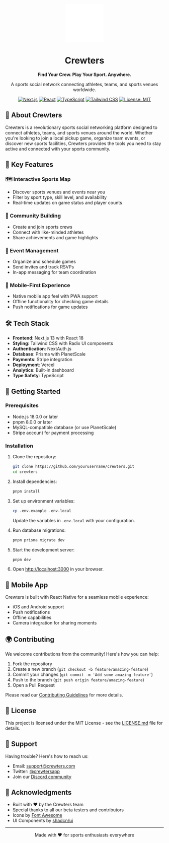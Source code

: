 <div align="center">
  <img src="/public/images/icon.png" alt="Crewters Logo" width="120" height="120">
  <h1>Crewters</h1>
  <p>
    <strong>Find Your Crew. Play Your Sport. Anywhere.</strong>
  </p>
  <p>
    A sports social network connecting athletes, teams, and sports venues worldwide.
  </p>
  
  [![Next.js](https://img.shields.io/badge/Next.js-13.4.7-000000?style=flat-square&logo=next.js)](https://nextjs.org/)
  [![React](https://img.shields.io/badge/React-18.2.0-61DAFB?style=flat-square&logo=react)](https://reactjs.org/)
  [![TypeScript](https://img.shields.io/badge/TypeScript-5.0.4-3178C6?style=flat-square&logo=typescript)](https://www.typescriptlang.org/)
  [![Tailwind CSS](https://img.shields.io/badge/Tailwind_CSS-3.3.0-06B6D4?style=flat-square&logo=tailwind-css)](https://tailwindcss.com/)
  [![License: MIT](https://img.shields.io/badge/License-MIT-yellow.svg?style=flat-square)](https://opensource.org/licenses/MIT)
</div>

## 🌟 About Crewters

Crewters is a revolutionary sports social networking platform designed to connect athletes, teams, and sports venues around the world. Whether you're looking to join a local pickup game, organize team events, or discover new sports facilities, Crewters provides the tools you need to stay active and connected with your sports community.

## 🚀 Key Features

### 🗺️ Interactive Sports Map
- Discover sports venues and events near you
- Filter by sport type, skill level, and availability
- Real-time updates on game status and player counts

### 👥 Community Building
- Create and join sports crews
- Connect with like-minded athletes
- Share achievements and game highlights

### 🎯 Event Management
- Organize and schedule games
- Send invites and track RSVPs
- In-app messaging for team coordination

### 📱 Mobile-First Experience
- Native mobile app feel with PWA support
- Offline functionality for checking game details
- Push notifications for game updates

## 🛠️ Tech Stack

- **Frontend**: Next.js 13 with React 18
- **Styling**: Tailwind CSS with Radix UI components
- **Authentication**: NextAuth.js
- **Database**: Prisma with PlanetScale
- **Payments**: Stripe integration
- **Deployment**: Vercel
- **Analytics**: Built-in dashboard
- **Type Safety**: TypeScript

## 🚀 Getting Started

### Prerequisites

- Node.js 18.0.0 or later
- pnpm 8.0.0 or later
- MySQL-compatible database (or use PlanetScale)
- Stripe account for payment processing

### Installation

1. Clone the repository:
   ```bash
   git clone https://github.com/yourusername/crewters.git
   cd crewters
   ```

2. Install dependencies:
   ```bash
   pnpm install
   ```

3. Set up environment variables:
   ```bash
   cp .env.example .env.local
   ```
   Update the variables in `.env.local` with your configuration.

4. Run database migrations:
   ```bash
   pnpm prisma migrate dev
   ```

5. Start the development server:
   ```bash
   pnpm dev
   ```

6. Open [http://localhost:3000](http://localhost:3000) in your browser.

## 📱 Mobile App

Crewters is built with React Native for a seamless mobile experience:
- iOS and Android support
- Push notifications
- Offline capabilities
- Camera integration for sharing moments

## 🌍 Contributing

We welcome contributions from the community! Here's how you can help:

1. Fork the repository
2. Create a new branch (`git checkout -b feature/amazing-feature`)
3. Commit your changes (`git commit -m 'Add some amazing feature'`)
4. Push to the branch (`git push origin feature/amazing-feature`)
5. Open a Pull Request

Please read our [Contributing Guidelines](CONTRIBUTING.md) for more details.

## 📄 License

This project is licensed under the MIT License - see the [LICENSE.md](LICENSE.md) file for details.

## 🤝 Support

Having trouble? Here's how to reach us:

- Email: [support@crewters.com](mailto:support@crewters.com)
- Twitter: [@crewtersapp](https://twitter.com/crewtersapp)
- Join our [Discord community](https://discord.gg/crewters)

## 🙏 Acknowledgments

- Built with ❤️ by the Crewters team
- Special thanks to all our beta testers and contributors
- Icons by [Font Awesome](https://fontawesome.com/)
- UI Components by [shadcn/ui](https://ui.shadcn.com/)

---

<div align="center">
  Made with ❤️ for sports enthusiasts everywhere
</div>
